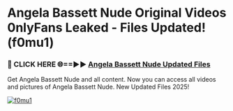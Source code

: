 # Angela Bassett Nude Original Videos 0nlyFans Leaked - Files Updated! (f0mu1)

<h3>🔴 CLICK HERE 🌐==►► <a href="https://tinyurl.com/yc6ubb5a" rel="nofollow">Angela Bassett Nude Updated Files</a></h3>

Get Angela Bassett Nude and all content. Now you can access all videos and pictures of Angela Bassett Nude. New Updated Files 2025!

[![f0mu1](https://i.imgur.com/7eu0CRL.gif)](https://tinyurl.com/yc6ubb5a)
